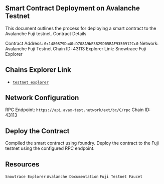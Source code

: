 ## Smart Contract Deployment on Avalanche Testnet
This document outlines the process for deploying a smart contract to the Avalanche Fuji testnet.
Contract Details

Contract Address: `0x1480879Da40cD708A9bE3829D05BAF9350912Cc0`
Network: Avalanche Fuji Testnet
Chain ID: 43113
Explorer Link: Snowtrace Fuji Explorer

## Chains Explorer Link
- [`testnet explorer`](https://testnet.snowtrace.io/address/0x1480879Da40cD708A9bE3829D05BAF9350912Cc0/contract/43113/code) 

## Network Configuration

RPC Endpoint: `https://api.avax-test.network/ext/bc/C/rpc`
Chain ID: 43113

## Deploy the Contract

Compiled the smart contract using foundry.
Deploy the contract to the Fuji testnet using the configured RPC endpoint.


## Resources

`Snowtrace Explorer`
`Avalanche Documentation`
`Fuji Testnet Faucet`
